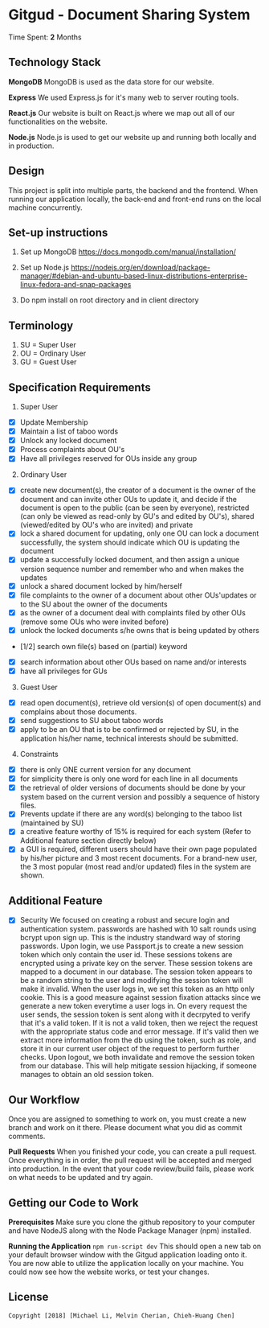 # Gitgud - Document Sharing System

Time Spent: **2** Months

## Technology Stack
**MongoDB**
MongoDB is used as the data store for our website.

**Express**
We used Express.js for it's many web to server routing tools. 

**React.js**
Our website is built on React.js where we map out all of our functionalities on the website.

**Node.js**
Node.js is used to get our website up and running both locally and in production.

## Design
This project is split into multiple parts, the backend and the frontend. When running our application locally, the back-end and front-end runs on the local machine concurrently. 

## Set-up instructions
1. Set up MongoDB  https://docs.mongodb.com/manual/installation/

2. Set up Node.js  https://nodejs.org/en/download/package-manager/#debian-and-ubuntu-based-linux-distributions-enterprise-linux-fedora-and-snap-packages

3. Do npm install on root directory and in client directory

## Terminology
1. SU = Super User
2. OU = Ordinary User
3. GU = Guest User

## Specification Requirements
1. Super User
  - [x] Update Membership
  - [x] Maintain a list of taboo words
  - [x] Unlock any locked document
  - [x] Process complaints about OU's
  - [x] Have all privileges reserved for OUs inside any group

2. Ordinary User
  - [x] create new document(s), the creator of a document is the owner of the document and can 
       invite other OUs to update it, and decide if the document is open to the 
       public (can be seen by everyone),
       restricted (can only be viewed as read-only by GU's and edited by OU's), 
       shared (viewed/edited by OU's who are invited) and private
  - [x] lock a shared document for updating, only one OU can lock a document successfully, 
       the system should indicate which OU is updating the document
  - [x] update a successfully locked document, and then assign a unique version sequence number 
       and remember who and when makes the updates
  - [x] unlock a shared document locked by him/herself
  - [x] file complaints to the owner of a document about other OUs'updates or 
       to the SU about the owner of the documents
  - [x] as the owner of a document deal with complaints filed by other OUs (remove some OUs who were invited before) 
  - [x] unlock the locked documents s/he owns that is being updated by others
  - [1/2] search own file(s) based on (partial) keyword
  - [x] search information about other OUs based on name and/or interests
  - [x] have all privileges for GUs

3. Guest User
  - [x] read open document(s), retrieve old version(s) of open document(s) and complains about those documents.
  - [x] send suggestions to SU about taboo words
  - [x] apply to be an OU that is to be confirmed or rejected by SU, in the application his/her name, technical interests should be submitted.

4. Constraints
  - [x] there is only ONE current version for any document
  - [x] for simplicity there is only one word for each line in all documents  
  - [x] the retrieval of older versions of documents should be done by your system based on the current version and possibly a sequence of history files. 
  - [x] Prevents update if there are any word(s) belonging to the taboo list (maintained by SU) 
  - [x] a creative feature worthy of 15% is required for each system (Refer to Additional feature section directly below)
  - [x] a GUI is required, different users should have their own page populated by his/her picture and 3 most recent documents. For a brand-new user, 
        the 3 most popular (most read and/or updated) files in the system are shown.

## Additional Feature
- [x] Security
We focused on creating a robust and secure login and authentication system.
passwords are hashed with 10 salt rounds using bcrypt upon sign up. This is the industry standward way of storing passwords.
Upon login, we use Passport.js to create a new session token which only contain the user id. These sessions tokens are encrypted using a private key on the server. These session tokens are mapped to a document in our database. The session token appears to be a random string to the user and modifying the session token will make it invalid. When the user logs in, we set this token as an http only cookie. This is a good measure against session fixation attacks since we generate a new token everytime a user logs in.
On every request the user sends, the session token is sent along with it decrpyted to verify that it's a valid token. If it is not a valid token, then we reject the request with the appropriate status code and error message. If it's valid then we extract more information from the db using the token, such as role, and store it in our current user object of the request to perform further checks.
Upon logout, we both invalidate and remove the session token from our database. This will help mitigate session hijacking, if someone manages to obtain an old session token.

## Our Workflow
Once you are assigned to something to work on, you must create a new branch and work on it there. Please document what you did as commit comments.

**Pull Requests**
When you finished your code, you can create a pull request. Once everything is in order, the pull request will be accepted and merged into production. In the event that your code review/build fails, please work on what needs to be updated and try again.

## Getting our Code to Work
**Prerequisites**
Make sure you clone the github repository to your computer and have NodeJS along with the Node Package Manager (npm) installed.

**Running the Application**
``npm run-script dev``
This should open a new tab on your default browser window with the Gitgud application loading onto it. You are now able to utilize the application locally on your machine. You could now see how the website works, or test your changes.

## License

    Copyright [2018] [Michael Li, Melvin Cherian, Chieh-Huang Chen]
